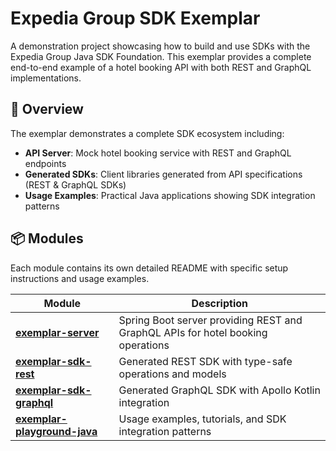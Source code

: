 # Expedia Group SDK Exemplar

A demonstration project showcasing how to build and use SDKs with the Expedia Group Java SDK Foundation. This exemplar provides a complete end-to-end example of a hotel booking API with both REST and GraphQL implementations.

## 🎯 Overview
The exemplar demonstrates a complete SDK ecosystem including:
- **API Server**: Mock hotel booking service with REST and GraphQL endpoints
- **Generated SDKs**: Client libraries generated from API specifications (REST & GraphQL SDKs)
- **Usage Examples**: Practical Java applications showing SDK integration patterns

## 📦 Modules
Each module contains its own detailed README with specific setup instructions and usage examples.

| Module                                                    | Description                                                                     |
|-----------------------------------------------------------|---------------------------------------------------------------------------------|
| **[exemplar-server](exemplar-server/)**                   | Spring Boot server providing REST and GraphQL APIs for hotel booking operations |
| **[exemplar-sdk-rest](exemplar-sdk-rest/)**               | Generated REST SDK with type-safe operations and models                         |
| **[exemplar-sdk-graphql](exemplar-sdk-graphql/)**         | Generated GraphQL SDK with Apollo Kotlin integration                            |
| **[exemplar-playground-java](exemplar-playground-java/)** | Usage examples, tutorials, and SDK integration patterns                         |
